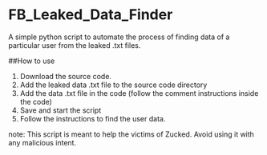 # FB_Leaked_Data_Finder
A simple python script to automate the process of finding data of a particular user from the leaked .txt files. 

##How to use
1. Download the source code.
2. Add the leaked data .txt file to the source code directory
3. Add the data .txt file in the code (follow the comment instructions inside the code)
4. Save and start the script
5. Follow the instructions to find the user data.

note: This script is meant to help the victims of Zucked. Avoid using it with any malicious intent.
